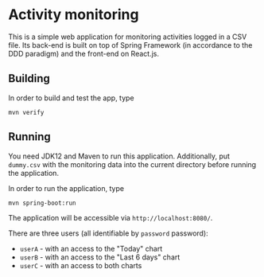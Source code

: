 # Activity monitoring

This is a simple web application for monitoring activities logged in a CSV file. Its back-end is built on top of Spring Framework
(in accordance to the DDD paradigm) and the front-end on React.js. 

## Building

In order to build and test the app, type

```
mvn verify
```

## Running

You need JDK12 and Maven to run this application. Additionally, put `dummy.csv` with the monitoring data into the current directory
before running the application.

In order to run the application, type

```
mvn spring-boot:run
``` 

The application will be accessible via `http://localhost:8080/`.

There are three users (all identifiable by `password` password):
* `userA` - with an access to the "Today" chart
* `userB` - with an access to the "Last 6 days" chart
* `userC` - with an access to both charts